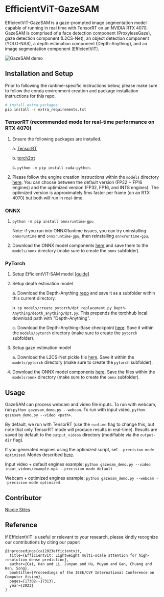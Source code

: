 # EfficientViT-GazeSAM

EfficientViT-GazeSAM is a gaze-prompted image segmentation model capable of running in real time with TensorRT on an NVIDIA RTX 4070.  GazeSAM is comprised of a face detection component (ProxylessGaze), gaze detection component (L2CS-Net), an object detection component (YOLO-NAS), a depth estimation component (Depth-Anything), and an image segmentation component (EfficientViT).

![GazeSAM demo](../../assets/efficientvit_gazesam_demo.gif)

## Installation and Setup

Prior to following the runtime-specific instructions below, please make sure to follow the conda environment creation and package installation instructions for this repo.

```bash
# install extra packages
pip install -r extra_requirements.txt
```

### TensorRT (recommended mode for real-time performance on RTX 4070)

1. Ensure the following packages are installed.

    a. [TensorRT](https://docs.nvidia.com/deeplearning/tensorrt/install-guide/index.html)

    b. [torch2trt](https://github.com/NVIDIA-AI-IOT/torch2trt)

    c. `python -m pip install cuda-python`.

2. Please follow the engine creation instructions within the `models` directory [here](models/README.md).  You can choose between the default version (FP32 + FP16 engines) and the optimized version (FP32, FP16, and INT8 engines). The optimized version is approximately 5ms faster per frame (on an RTX 4070) but both will run in real-time.

### ONNX

1. `python -m pip install onnxruntime-gpu`

    Note: if you run into ONNXRuntime issues, you can try uninstalling `onnxruntime` and `onnxruntime-gpu`, then reinstalling `onnxruntime-gpu`.

2. Download the ONNX model components [here](https://huggingface.co/mit-han-lab/efficientvit-sam/tree/main/gazesam/onnx) and save them to the `models/onnx` directory (make sure to create the `onnx` subfolder).

### PyTorch

1. Setup EfficientViT-SAM model [[guide](../efficientvit_sam/README.md#pretrained-efficientvit-sam-models)]

2. Setup depth estimation model

    a. Download the Depth-Anything [repo](https://github.com/LiheYoung/Depth-Anything) and save it as a subfolder within this current directory.

    b. `cp models/create_pytorch/dpt_replacement.py Depth-Anything/depth_anything/dpt.py`. This prepends the torchhub local download path with "Depth-Anything".

    c. Download the Depth-Anything-Base checkpoint [here](https://huggingface.co/spaces/LiheYoung/Depth-Anything/blob/main/checkpoints/depth_anything_vitb14.pth).  Save it within the `models/pytorch` directory (make sure to create the `pytorch` subfolder).

3. Setup gaze estimation model

    a. Download the L2CS-Net pickle file [here](https://drive.google.com/drive/folders/1qDzyzXO6iaYIMDJDSyfKeqBx8O74mF8s).  Save it within the `models/pytorch` directory (make sure to create the `pytorch` subfolder).

4. Download the ONNX model components [here](https://huggingface.co/mit-han-lab/efficientvit-sam/tree/main/gazesam/onnx).  Save the files within the `models/onnx` directory (make sure to create the `onnx` subfolder).

## Usage

GazeSAM can process webcam and video file inputs. To run with webcam, run `python gazesam_demo.py --webcam`.  To run with input video, `python gazesam_demo.py --video <path>`.

 By default, we run with TensorRT (use the `runtime` flag to change this, but note that only TensorRT mode will produce results in real-time).  Results are saved by default to the `output_videos` directory (modifiable via the `output-dir` flag).

 If you generated engines using the optimized script, set `--precision-mode optimized`.  Modes described [here](models/README.md).

Input video + default engines example: `python gazesam_demo.py --video input_videos/example.mp4 --precision-mode default`

Webcam + optimized engines example: `python gazesam_demo.py --webcam --precision-mode optimized`

## Contributor

[Nicole Stiles](https://github.com/ncstiles)

## Reference

If EfficientViT is useful or relevant to your research, please kindly recognize our contributions by citing our paper:

```
@inproceedings{cai2023efficientvit,
  title={Efficientvit: Lightweight multi-scale attention for high-resolution dense prediction},
  author={Cai, Han and Li, Junyan and Hu, Muyan and Gan, Chuang and Han, Song},
  booktitle={Proceedings of the IEEE/CVF International Conference on Computer Vision},
  pages={17302--17313},
  year={2023}
}
```
